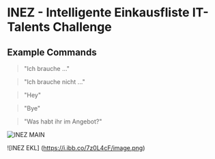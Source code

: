 # INEZ - Intelligente Einkausfliste IT-Talents Challenge
## Example Commands
> "Ich brauche ..."

> "Ich brauche nicht ..."

> "Hey"

> "Bye"

> "Was habt ihr im Angebot?"

![INEZ MAIN](https://i.ibb.co/cQ85kFC/image.png)

![INEZ EKL] (https://i.ibb.co/7z0L4cF/image.png)
